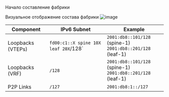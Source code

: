 Начало составление фабрики

Визуальное отображение состава фабрики 
![image](https://github.com/user-attachments/assets/1b3da798-9843-4c76-89e6-774bccc98f10)


| **Component**       | **IPv6 Subnet**           | **Example**                 |
|---------------------|-------------------------|-----------------------------|
| Loopbacks (VTEPs)  | `fd00:c1::X spine 10X leaf 20X`/128`                   | `2001:db8::101/128` (spine-1) <br> `2001:db8::201/128` (leaf-1)|
| Loopbacks (VRF)  | `/128`                   | `2001:db8::101/128` (spine-1) <br> `2001:db8::201/128` (leaf-1)|
| P2P Links          | `/127`                   | `2001:db8:1::/127`          |

